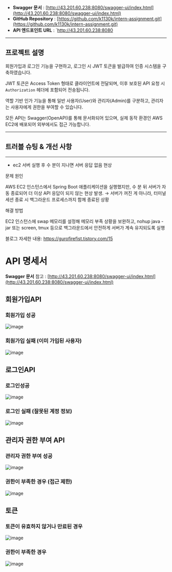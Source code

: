 

-  **Swagger 문서** : [http://43.201.60.238:8080/swagger-ui/index.html](http://43.201.60.238:8080/swagger-ui/index.html)
-  **GitHub Repository** : [https://github.com/k1130k/intern-assignment.git](https://github.com/k1130k/intern-assignment.git)
-  **API 엔드포인트 URL** : `http://43.201.60.238:8080

---

## 프로젝트 설명

회원가입과 로그인 기능을 구현하고, 로그인 시 JWT 토큰을 발급하여 인증 시스템을 구축하였습니다.

JWT 토큰은 Access Token 형태로 클라이언트에 전달되며, 이후 보호된 API 요청 시 `Authorization` 헤더에 포함되어 전송됩니다.

역할 기반 인가 기능을 통해 일반 사용자(User)와 관리자(Admin)를 구분하고, 관리자는 사용자에게 권한을 부여할 수 있습니다.

모든 API는 Swagger(OpenAPI)를 통해 문서화되어 있으며, 실제 동작 환경인 AWS EC2에 배포되어 외부에서도 접근 가능합니다.

---

## 트러블 슈팅 & 개선 사항

---

- ec2 서버 실행 후 수 분이 지나면 서버 응답 없음 현상

문제 원인
  
AWS EC2 인스턴스에서 Spring Boot 애플리케이션을 실행했지만,
수 분 뒤 서버가 자동 종료되어 더 이상 API 응답이 되지 않는 현상 발생.
→ 서버가 꺼진 게 아니라, 터미널 세션 종료 시 백그라운드 프로세스까지 함께 종료된 상황

해결 방법

EC2 인스턴스에 swap 메모리를 설정해 메모리 부족 상황을 보완하고,
nohup java -jar 또는 screen, tmux 등으로 백그라운드에서 안전하게 서버가 계속 유지되도록 실행

블로그 자세한 내용:
https://gurofirefist.tistory.com/15





# API 명세서

**Swagger 문서** 참고 :  [http://43.201.60.238:8080/swagger-ui/index.html](http://43.201.60.238:8080/swagger-ui/index.html)

## 회원가입API

### 회원가입 성공

![image](https://github.com/user-attachments/assets/33295664-5f7f-484e-acc0-fd9ad16b7f7d)

### 회원가입 실패 (이미 가입된 사용자)

![image](https://github.com/user-attachments/assets/ef826ddb-46b3-476b-a5b9-dcb8cf206e22)

## 로그인API

### 로그인성공

![image](https://github.com/user-attachments/assets/85696897-e96f-4bcc-8236-4da923ec9e15)

### 로그인 실패 (잘못된 계정 정보)

![image](https://github.com/user-attachments/assets/c5a07b7f-3646-49a2-8e8b-0e3d42259ed4)

## 관리자 권한 부여 API

### 관리자 권한 부여 성공

![image](https://github.com/user-attachments/assets/319d3a98-5f65-4879-8db7-13fbf0e08093)

### 권한이 부족한 경우 (접근 제한)

![image](https://github.com/user-attachments/assets/5d512aa3-e2f2-4824-9a0d-32fae1377717)

## 토큰

### 토큰이 유효하지 않거나 만료된 경우

![image](https://github.com/user-attachments/assets/e4a271b7-7886-4038-a2a4-6b551e40017c)

### 권한이 부족한 경우

![image](https://github.com/user-attachments/assets/5d512aa3-e2f2-4824-9a0d-32fae1377717)





